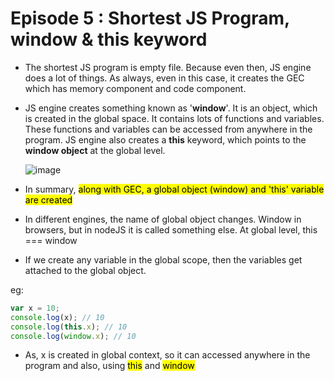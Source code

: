 # Episode 5 : Shortest JS Program, window & this keyword

* The shortest JS program is empty file. Because even then, JS engine does a lot of things. As always, even in this case, it creates the GEC which has memory component and code component.

* JS engine creates something known as '**window**'. It is an object, which is created in the global space. It contains lots of functions and variables. These functions and variables can be accessed from anywhere in the program. JS engine also creates a **this** keyword, which points to the **window object** at the global level.
  
  ![image](https://github.com/user-attachments/assets/bed5b087-ac71-4cc4-80e3-a39c02d0d7b8)

* In summary, <mark>along with GEC, a global object (window) and 'this' variable are created</mark>

* In different engines, the name of global object changes. Window in browsers, but in nodeJS it is called something else. At global level, this === window

* If we create any variable in the global scope, then the variables get attached to the global object.

eg:
```js
var x = 10;
console.log(x); // 10
console.log(this.x); // 10
console.log(window.x); // 10
```
* As, x is created in global context, so it can accessed anywhere in the program and also, using <mark>this</mark> and <mark>window</mark>
